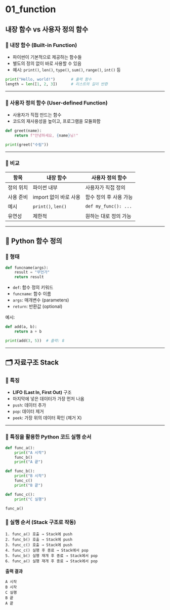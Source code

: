 
# 01_function

## 내장 함수 vs 사용자 정의 함수

### 🔹 내장 함수 (Built-in Function)
- 파이썬이 기본적으로 제공하는 함수들  
- 별도의 정의 없이 바로 사용할 수 있음  
- 예시: `print()`, `len()`, `type()`, `sum()`, `range()`, `int()` 등  

```python
print("Hello, world!")       # 출력 함수
length = len([1, 2, 3])      # 리스트의 길이 반환
```

---

### 🔹 사용자 정의 함수 (User-defined Function)
- 사용자가 직접 만드는 함수  
- 코드의 재사용성을 높이고, 프로그램을 모듈화함  

```python
def greet(name):
    return f"안녕하세요, {name}님!"

print(greet("수림"))
```

---

### 🔸 비교

| 항목         | 내장 함수             | 사용자 정의 함수         |
|--------------|------------------------|---------------------------|
| 정의 위치    | 파이썬 내부            | 사용자가 직접 정의        |
| 사용 준비    | import 없이 바로 사용   | 함수 정의 후 사용 가능     |
| 예시         | `print()`, `len()`     | `def my_func(): ...`      |
| 유연성       | 제한적                 | 원하는 대로 정의 가능     |

---

## 🧠 Python 함수 정의

### 🔹 형태
```python
def funcname(args):
    result = "무언가"
    return result
```

- `def`: 함수 정의 키워드  
- `funcname`: 함수 이름  
- `args`: 매개변수 (parameters)  
- `return`: 반환값 (optional)  

예시:
```python
def add(a, b):
    return a + b

print(add(3, 5))  # 출력: 8
```

---

## 🗂️ 자료구조 Stack

### 🔸 특징
- **LIFO (Last In, First Out)** 구조  
- 마지막에 넣은 데이터가 가장 먼저 나옴  
- `push`: 데이터 추가  
- `pop`: 데이터 제거  
- `peek`: 가장 위의 데이터 확인 (제거 X)

---

### 🔸 특징을 활용한 Python 코드 실행 순서

```python
def func_a():
    print("A 시작")
    func_b()
    print("A 끝")

def func_b():
    print("B 시작")
    func_c()
    print("B 끝")

def func_c():
    print("C 실행")

func_a()
```

### 🔹 실행 순서 (Stack 구조로 작동)
```
1. func_a() 호출 → Stack에 push
2. func_b() 호출 → Stack에 push
3. func_c() 호출 → Stack에 push
4. func_c() 실행 후 종료 → Stack에서 pop
5. func_b() 실행 재개 후 종료 → Stack에서 pop
6. func_a() 실행 재개 후 종료 → Stack에서 pop
```

**출력 결과**
```
A 시작
B 시작
C 실행
B 끝
A 끝
```
